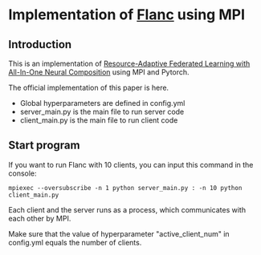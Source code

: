 # Implementation of [Flanc](https://openreview.net/pdf?id=wfel7CjOYk) using MPI

## Introduction

This is an implementation of [Resource-Adaptive Federated Learning with All-In-One Neural Composition](https://openreview.net/pdf?id=wfel7CjOYk) using MPI and Pytorch.

The official implementation of this paper is here.

* Global hyperparameters are defined in config.yml
* server_main.py is the main file to run server code
* client_main.py is the main file to run client code

## Start program

If you want to run Flanc with 10 clients, you can input this command in the console:

``
mpiexec --oversubscribe -n 1 python server_main.py : -n 10 python client_main.py
``

Each client and the server runs as a process, which communicates with each other by MPI.

Make sure that the value of hyperparameter "active_client_num" in config.yml equals the number of clients.
